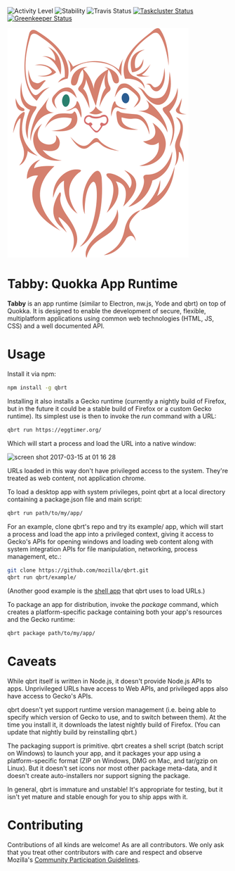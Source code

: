 ![Activity Level](https://img.shields.io/badge/status-active-green.svg)
![Stability](https://img.shields.io/badge/stability-unstable-red.svg)
![Travis Status](https://travis-ci.org/mozilla/qbrt.svg?branch=master)
[![Taskcluster Status](https://github.taskcluster.net/v1/repository/mozilla/qbrt/master/badge.svg)](https://github.taskcluster.net/v1/repository/mozilla/qbrt/master/latest)
[![Greenkeeper Status](https://badges.greenkeeper.io/mozilla/qbrt.svg)](https://greenkeeper.io/)

![Logo](logo.svg)

Tabby: Quokka App Runtime
===

**Tabby** is an app runtime (similar to Electron, nw.js, Yode and qbrt) on top of Quokka.
It is designed to enable the development of secure, flexible, multiplatform applications using
common web technologies (HTML, JS, CSS) and a well documented API.

# Usage

Install it via npm:

```bash
npm install -g qbrt
```

Installing it also installs a Gecko runtime (currently a nightly build
of Firefox, but in the future it could be a stable build of Firefox
or a custom Gecko runtime). Its simplest use is then to invoke the *run*
command with a URL:

```bash
qbrt run https://eggtimer.org/
```

Which will start a process and load the URL into a native window:

<img width="695" alt="screen shot 2017-03-15 at 01 16 28" src="https://cloud.githubusercontent.com/assets/305455/23939844/c5f39068-091f-11e7-8335-d1ba27fed6f3.png">

URLs loaded in this way don't have privileged access to the system.
They're treated as web content, not application chrome.

To load a desktop app with system privileges, point qbrt at a local directory
containing a package.json file and main script:

```bash
qbrt run path/to/my/app/
```

For an example, clone qbrt's repo and try its example/ app, which will start
a process and load the app into a privileged context, giving it access
to Gecko's APIs for opening windows and loading web content along with system
integration APIs for file manipulation, networking, process management, etc.:

```bash
git clone https://github.com/mozilla/qbrt.git
qbrt run qbrt/example/
```

(Another good example is
the [shell app](https://github.com/mozilla/qbrt/tree/master/shell)
that qbrt uses to load URLs.)

To package an app for distribution, invoke the *package* command,
which creates a platform-specific package containing both your app's resources
and the Gecko runtime:

```bash
qbrt package path/to/my/app/
```

# Caveats

While qbrt itself is written in Node.js, it doesn't provide Node.js APIs
to apps. Unprivileged URLs have access to Web APIs, and privileged apps
also have access to Gecko's APIs.

qbrt doesn't yet support runtime version management (i.e. being able to specify
which version of Gecko to use, and to switch between them). At the time
you install it, it downloads the latest nightly build of Firefox.
(You can update that nightly build by reinstalling qbrt.)

The packaging support is primitive. qbrt creates a shell script (batch script
on Windows) to launch your app, and it packages your app using
a platform-specific format (ZIP on Windows, DMG on Mac, and tar/gzip on Linux).
But it doesn't set icons nor most other package meta-data, and it doesn't create
auto-installers nor support signing the package.

In general, qbrt is immature and unstable! It's appropriate for testing,
but it isn't yet mature and stable enough for you to ship apps with it.

# Contributing

Contributions of all kinds are welcome! As are all contributors. We only ask
that you treat other contributors with care and respect and observe Mozilla's
[Community Participation Guidelines](https://www.mozilla.org/en-US/about/governance/policies/participation/).
